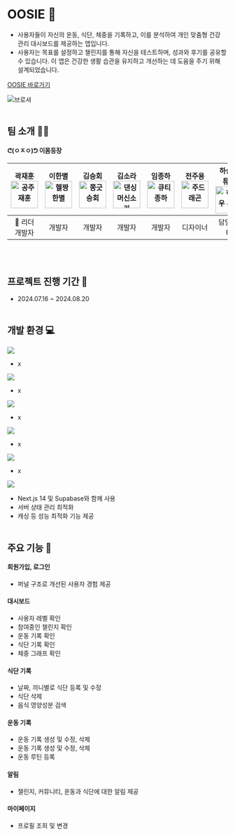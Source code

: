 # OOSIE 💪

- 사용자들이 자신의 운동, 식단, 체중을 기록하고, 이를 분석하여 개인 맞춤형 건강 관리 대시보드를 제공하는 앱입니다.
- 사용자는 목표를 설정하고 챌린지를 통해 자신을 테스트하며, 성과와 후기를 공유할 수 있습니다. 이 앱은 건강한 생활 습관을 유지하고 개선하는 데 도움을 주기 위해 설계되었습니다.

[OOSIE 바로가기](https://oosie-project.vercel.app/)

![브로셔](https://github.com/user-attachments/assets/f665318b-9eba-4064-956f-44de96ac7f01)
<br/>
<br/>

## 팀 소개 🧑‍💻

#### ᕦ(ㅇㅈㅇ)ᕤ 이몸등장

| 곽재훈 <br/> <img width="62" alt="공주재훈" src="https://github.com/user-attachments/assets/e72de435-2cdc-4663-879f-bd532bef5a06"> | 이한별 <br/> <img width="62" alt="헬짱한별" src="https://github.com/user-attachments/assets/4e9e7425-4fe2-4746-b427-797a335198c0"> | 김승회 <br/> <img width="62" alt="쫑긋승회" src="https://github.com/user-attachments/assets/c02325e2-d323-4aa0-9149-46b1604540cd"> | 김소라 <br/> <img width="62" alt="댄싱머신소라" src="https://github.com/user-attachments/assets/a9f07462-1449-4a81-a06c-2273205745de"> | 임종하 <br/> <img width="62" alt="큐티종하" src="https://github.com/user-attachments/assets/32130382-6d0e-4846-91e5-ee1627938009"> | 전주용 <br/> <img width="62" alt="주드래곤" src="https://github.com/user-attachments/assets/4514db57-f16f-42bd-a38a-f2fce44d6c20"> | 하승우 튜터 <br/> <img width="62" alt="하승우 튜터" src="https://github.com/user-attachments/assets/69124e01-f1df-4a3b-8519-2fb6523da2c8"> | 안동훈 튜터 <br/><img width="62" alt="안동훈 튜터" src="https://github.com/user-attachments/assets/d7dee829-6d62-4a0d-929f-1d06d9038ecb"> |
| :--------------------------------------------------------------------------------------------------------------------------------------: | :----------------------------------------------------------------------------------------------------------------------------------------: | :---------------------------------------------------------------------------------------------------------------------------------------: | :---------------------------------------------------------------------------------------------------------------------------------------------: | :-------------------------------------------------------------------------------------------------------------------------------------: | :-------------------------------------------------------------------------------------------------------------------------------------: | :----------------------------------------------------------------------------------------------------------------------------------------------: | :-----------------------------------------------------------------------------------------------------------------------------------------------: |
|                                                           👑 리더<br/> 개발자                                                            |                                                                   개발자                                                                   |                                                                  개발자                                                                   |                                                                     개발자                                                                      |                                                                 개발자                                                                  |                                                                디자이너                                                                 |                                                                    담당 튜터                                                                     |                                                                     담당 튜터                                                                     |

<br/>
<br/>

## 프로젝트 진행 기간 📅

- 2024.07.16 ~ 2024.08.20
  <br/>
  <br/>

## 개발 환경 💻

<img src="https://img.shields.io/badge/typescript-3178C6?style=for-the-badge&logo=typescript&logoColor=white"/>

- x </br>

<img src="https://img.shields.io/badge/next.js-000000?style=for-the-badge&logo=next.js&logoColor=white"/>

- x </br>

<img src="https://img.shields.io/badge/tailwind-06B6D4?style=for-the-badge&logo=tailwind-css&logoColor=white"/>

- x <br/>

<img src="https://img.shields.io/badge/supabase-3FCF8E?style=for-the-badge&logo=supabase&logoColor=white"/>

- x <br/>

<img src="https://img.shields.io/badge/zustand-F3DF49?style=for-the-badge&logo=zustand&logoColor=white"/>

- x <br/>

<img src="https://img.shields.io/badge/TANSTACK QUERY-FF4154?style=for-the-badge&logo=react-query&logoColor=white"/>

- Next.js 14 및 Supabase와 함께 사용
- 서버 상태 관리 최적화
- 캐싱 등 성능 최적화 기능 제공 </br></br>

## 주요 기능 🔨

#### 회원가입, 로그인

- 퍼널 구조로 개선된 사용자 경험 제공

#### 대시보드

- 사용자 레벨 확인
- 참여중인 챌린지 확인
- 운동 기록 확인
- 식단 기록 확인
- 체중 그래프 확인

#### 식단 기록

- 날짜, 끼니별로 식단 등록 및 수정
- 식단 삭제
- 음식 영양성분 검색

#### 운동 기록

- 운동 기록 생성 및 수정, 삭제
- 운동 기록 생성 및 수정, 삭제
- 운동 루틴 등록

#### 알림

- 챌린지, 커뮤니티, 운동과 식단에 대한 알림 제공

#### 마이페이지

- 프로필 조희 및 변경
